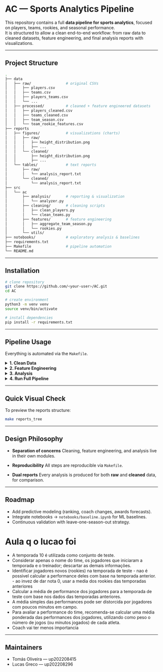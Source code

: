 
# AC — Sports Analytics Pipeline

This repository contains a full **data pipeline for sports analytics**, focused on players, teams, rookies, and seasonal performance.  
It is structured to allow a clean end-to-end workflow: from raw data to cleaned datasets, feature engineering, and final analysis reports with visualizations.

---

## Project Structure

```bash
.
├── data
│   ├── raw/                # original CSVs
│   │   ├── players.csv
│   │   ├── teams.csv
│   │   ├── players_teams.csv
│   │   └── ...
│   ├── processed/          # cleaned + feature engineered datasets
│   │   ├── players_cleaned.csv
│   │   ├── teams_cleaned.csv
│   │   ├── team_season.csv
│   │   └── team_rookie_features.csv
├── reports
│   ├── figures/            # visualizations (charts)
│   │   ├── raw/
│   │   │   ├── height_distribution.png
│   │   │   ├── ...
│   │   └── cleaned/
│   │       ├── height_distribution.png
│   │       ├── ...
│   └── tables/             # text reports
│       ├── raw/
│       │   └── analysis_report.txt
│       └── cleaned/
│           └── analysis_report.txt
├── src
│   └── ac
│       ├── analysis/       # reporting & visualization
│       │   └── analyzer.py
│       ├── cleaning/       # cleaning scripts
│       │   ├── clean_players.py
│       │   └── clean_teams.py
│       ├── features/       # feature engineering
│       │   ├── aggregate_team_season.py
│       │   └── rookies.py
│       └── utils/
├── notebooks/              # exploratory analysis & baselines
├── requirements.txt
├── Makefile                # pipeline automation
└── README.md
````

---

## Installation

```bash
# clone repository
git clone https://github.com/<your-user>/AC.git
cd AC

# create environment
python3 -m venv venv
source venv/bin/activate

# install dependencies
pip install -r requirements.txt
```

---

## Pipeline Usage

Everything is automated via the `Makefile`.

<details>
<summary><b>1. Clean Data</b></summary>

```bash
make clean_players
make clean_teams
```

Generated:

* `data/processed/players_cleaned.csv`
* `data/processed/teams_cleaned.csv`

</details>

<details>
<summary><b>2. Feature Engineering</b></summary>

```bash
make team_season   # aggregates team-level features
make rookies       # detects rookies & creates features
```

Generated:

* `data/processed/team_season.csv`
* `data/processed/team_rookie_features.csv`

</details>

<details>
<summary><b>3. Analysis</b></summary>

```bash
make analyze_raw       # analysis using raw data
make analyze_cleaned   # analysis using cleaned data
```

Generated:

* Figures → `reports/figures/{raw|cleaned}/`
* Tables  → `reports/tables/{raw|cleaned}/`

</details>

<details>
<summary><b>4. Run Full Pipeline</b></summary>

```bash
make all
```

This will:
`clean_players → clean_teams → team_season → rookies → analyze_cleaned`

</details>

---

## Quick Visual Check

To preview the reports structure:

```bash
make reports_tree
```

---

## Design Philosophy

* **Separation of concerns**
  Cleaning, feature engineering, and analysis live in their own modules.

* **Reproducibility**
  All steps are reproducible via `Makefile`.

* **Dual reports**
  Every analysis is produced for both **raw** and **cleaned** data, for comparison.

---

## Roadmap

* Add predictive modeling (ranking, coach changes, awards forecasts).
* Integrate notebooks → `notebooks/baseline.ipynb` for ML baselines.
* Continuous validation with leave-one-season-out strategy.

# Aula q o lucao foi
- A temporada 10 é utilizada como conjunto de teste.
- Considerar apenas o nome do time, os jogadores que iniciaram a temporada e o treinador; descartar as demais informações.
- Identificar jogadores novos (rookies) na temporada de teste - nao é possivel calcular a performance deles com base na temporada anterior. - ao invez de dar nota 0, usar a media dos rookies das temporadas anteriores
- Calcular a média de performance dos jogadores para a temporada de teste com base nos dados das temporadas anteriores.
- A média simples das performances pode ser distorcida por jogadores com poucos minutos em campo.
- Para avaliar a performance do time, recomenda-se calcular uma média ponderada das performances dos jogadores, utilizando como peso o número de jogos (ou minutos jogados) de cada atleta.
- Coach vai ter menos importancia

---

## Maintainers

* Tomás Oliveira — up202208415
* Lucas Greco — up202208296




